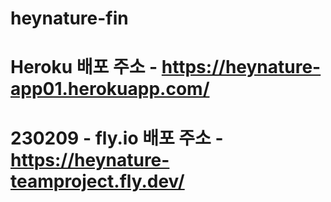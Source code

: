 # heynature-fin
# Heroku 배포 주소 - https://heynature-app01.herokuapp.com/
# 230209 - fly.io 배포 주소 - https://heynature-teamproject.fly.dev/
